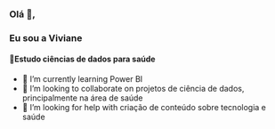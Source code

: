 ###  Olá 👋,
### Eu sou a  Viviane
#### 🌱Estudo ciências de dados para saúde

- 🌱 I’m currently learning Power BI 
- 👯 I’m looking to collaborate on projetos de ciência de dados, principalmente na área de saúde 
- 🤔 I’m looking for help with  criação de conteúdo sobre tecnologia e saúde 






